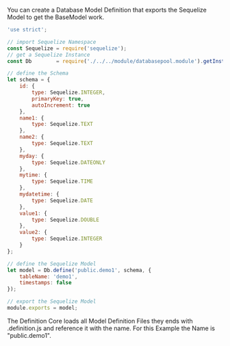 You can create a Database Model Definition that exports the Sequelize Model to get the BaseModel work.

```javascript
'use strict';

// import Sequelize Namespace
const Sequelize = require('sequelize');
// get a Sequelize Instance
const Db        = require('./../../module/databasepool.module').getInstance('connection1');

// define the Schema
let schema = {
    id: {
        type: Sequelize.INTEGER,
        primaryKey: true,
        autoIncrement: true
    },
    name1: {
        type: Sequelize.TEXT
    },
    name2: {
        type: Sequelize.TEXT
    },
    myday: {
        type: Sequelize.DATEONLY
    },
    mytime: {
        type: Sequelize.TIME
    },
    mydatetime: {
        type: Sequelize.DATE
    },
    value1: {
        type: Sequelize.DOUBLE
    },
    value2: {
        type: Sequelize.INTEGER
    }
};

// define the Sequelize Model
let model = Db.define('public.demo1', schema, {
    tableName: 'demo1',
    timestamps: false
});

// export the Sequelize Model
module.exports = model;
```

The Definition Core loads all Model Definition Files they ends with .definition.js and reference it with the name. For this Example the Name is "public.demo1".